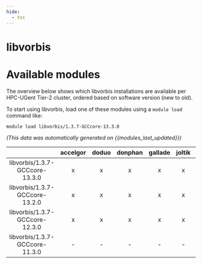 ```yaml
---
hide:
  - toc
---
```


libvorbis
=========

# Available modules


The overview below shows which libvorbis installations are available per HPC-UGent Tier-2 cluster, ordered based on software version (new to old).

To start using libvorbis, load one of these modules using a `module load` command like:

```shell
module load libvorbis/1.3.7-GCCcore-13.3.0
```

*(This data was automatically generated on {{modules_last_updated}})*  

| |accelgor|doduo|donphan|gallade|joltik|shinx|
| :---: | :---: | :---: | :---: | :---: | :---: | :---: |
|libvorbis/1.3.7-GCCcore-13.3.0|x|x|x|x|x|x|
|libvorbis/1.3.7-GCCcore-13.2.0|x|x|x|x|x|x|
|libvorbis/1.3.7-GCCcore-12.3.0|x|x|x|x|x|x|
|libvorbis/1.3.7-GCCcore-11.3.0|-|-|-|-|-|x|

